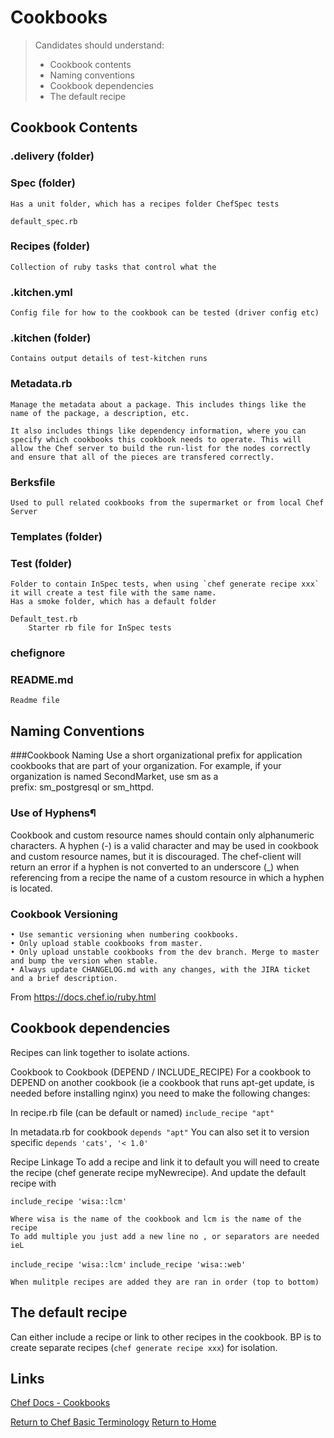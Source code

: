 # Cookbooks

> Candidates should understand:
> - Cookbook contents	
> - Naming conventions						
> - Cookbook dependencies	
> - The	default	recipe	

## Cookbook Contents
### .delivery (folder)

### Spec (folder)
	Has a unit folder, which has a recipes folder ChefSpec tests
	
	default_spec.rb

### Recipes (folder)
	Collection of ruby tasks that control what the 

### .kitchen.yml
	Config file for how to the cookbook can be tested (driver config etc)

### .kitchen (folder)
	Contains output details of test-kitchen runs

### Metadata.rb
	Manage the metadata about a package. This includes things like the name of the package, a description, etc.
	
	It also includes things like dependency information, where you can specify which cookbooks this cookbook needs to operate. This will allow the Chef server to build the run-list for the nodes correctly and ensure that all of the pieces are transfered correctly.
	
### Berksfile
    Used to pull related cookbooks from the supermarket or from local Chef Server

### Templates (folder)

### Test (folder)
    Folder to contain InSpec tests, when using `chef generate recipe xxx` it will create a test file with the same name. 
	Has a smoke folder, which has a default folder
	
	Default_test.rb
        Starter rb file for InSpec tests

### chefignore

### README.md
    Readme file 

## Naming Conventions
###Cookbook Naming
Use a short organizational prefix for application cookbooks that are part of your organization. For example, if your organization is named SecondMarket, use sm as a prefix: sm_postgresql or sm_httpd.

### Use of Hyphens¶
Cookbook and custom resource names should contain only alphanumeric characters. A hyphen (-) is a valid character and may be used in cookbook and custom resource names, but it is discouraged. The chef-client will return an error if a hyphen is not converted to an underscore (_) when referencing from a recipe the name of a custom resource in which a hyphen is located.

### Cookbook Versioning
	• Use semantic versioning when numbering cookbooks.
	• Only upload stable cookbooks from master.
	• Only upload unstable cookbooks from the dev branch. Merge to master and bump the version when stable.
	• Always update CHANGELOG.md with any changes, with the JIRA ticket and a brief description.

From <https://docs.chef.io/ruby.html> 


## Cookbook dependencies
Recipes can link together to isolate actions. 

Cookbook to Cookbook (DEPEND / INCLUDE_RECIPE)
For a cookbook to DEPEND on another cookbook (ie a cookbook that runs apt-get update, is needed before installing nginx) you need to make the following changes:

In recipe.rb file (can be default or named)
`include_recipe "apt"`

In metadata.rb for cookbook 
`depends "apt"`
	You can also set it to version specific 
`depends 'cats', '< 1.0'`

Recipe Linkage
To add a recipe and link it to default you will need to create the recipe (chef generate recipe myNewrecipe). And update the default recipe with 

`include_recipe 'wisa::lcm'`

	Where wisa is the name of the cookbook and lcm is the name of the recipe
	To add multiple you just add a new line no , or separators are needed ieL

`include_recipe 'wisa::lcm'`
`include_recipe 'wisa::web'`

	When mulitple recipes are added they are ran in order (top to bottom)


## The default recipe
Can either include a recipe or link to other recipes in the cookbook. BP is to create separate recipes (`chef generate recipe xxx`) for isolation.


## Links
[Chef Docs - Cookbooks](https://docs.chef.io/cookbooks.html)


[Return to Chef Basic Terminology](README.md)</b>
[Return to Home](../README.md)